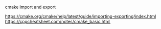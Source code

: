 cmake import and export

https://cmake.org/cmake/help/latest/guide/importing-exporting/index.html
https://cppcheatsheet.com/notes/cmake_basic.html
